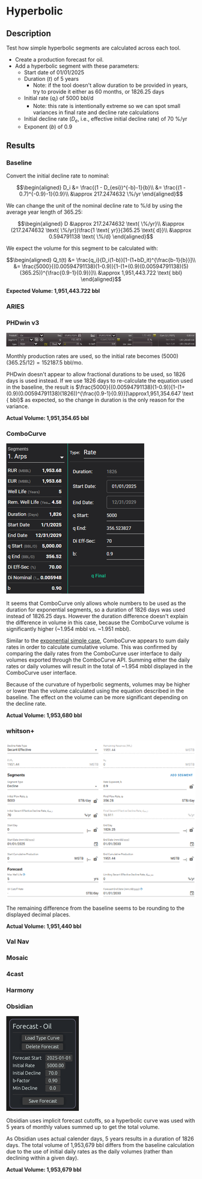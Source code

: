# Hyperbolic

## Description

Test how simple hyperbolic segments are calculated across each tool.

- Create a production forecast for oil.
- Add a hyperbolic segment with these parameters:
  - Start date of 01/01/2025
  - Duration ($t$) of 5 years
    - Note: if the tool doesn't allow duration to be provided in years, try to provide it either as 60 months, or 1826.25 days
  - Initial rate ($q_i$) of 5000 bbl/d
    - Note: this rate is intentionally extreme so we can spot small variances in final rate and decline rate calculations
  - Initial decline rate ($D_e$, i.e., effective initial decline rate) of 70 %/yr
  - Exponent ($b$) of 0.9

## Results

### Baseline

Convert the initial decline rate to nominal:

```math
\begin{aligned}
D_i &= \frac{(1 - D_{esi})^{-b}-1}{b}\\
&= \frac{(1 - 0.7)^{-0.9}-1}{0.9}\\
&\approx 217.2474632 \%/yr
\end{aligned}
```

We can change the unit of the nominal decline rate to %/d by using the average year length of 365.25:

```math
\begin{aligned}
D &\approx 217.2474632 \text{ \%/yr}\\
&\approx (217.2474632 \text{ \%/yr})\frac{1 \text{ yr}}{365.25 \text{ d}}\\
&\approx 0.594791138 \text{ \%/d}
\end{aligned}
```

We expect the volume for this segment to be calculated with:

```math
\begin{aligned}
Q_t(t) &= \frac{q_i}{D_i(1-b)}[1-(1+bD_it)^{\frac{b-1}{b}}]\\
&= \frac{5000}{(0.00594791138)(1-0.9)}[1-(1+(0.9)(0.00594791138)(5)(365.25))^{\frac{0.9-1}{0.9}}]\\
&\approx 1,951,443.722 \text{ bbl}
\end{aligned}
```

**Expected Volume: 1,951,443.722 bbl**

### ARIES

### PHDwin v3

![PHDwin v3 hyperbolic segment](phdwin.png)

Monthly production rates are used, so the initial rate becomes $(5000)(365.25/12)=152187.5 \text{ bbl/mo}$.

PHDwin doesn't appear to allow fractional durations to be used, so 1826 days is used instead. If we use 1826 days to re-calculate the equation used in the baseline, the result is $\frac{5000}{(0.00594791138)(1-0.9)}[1-(1+(0.9)(0.00594791138)(1826))^{\frac{0.9-1}{0.9}}]\approx1,951,354.647 \text { bbl}$ as expected, so the change in duration is the only reason for the variance.

**Actual Volume: 1,951,354.65 bbl**

### ComboCurve

![ComboCurve hyperbolic segment](combocurve.png)

It seems that ComboCurve only allows whole numbers to be used as the duration for exponential segments, so a duration of 1826 days was used instead of 1826.25 days. However the duration difference doesn't explain the difference in volume in this case, because the ComboCurve volume is significantly higher (~1.954 mbbl vs. ~1.951 mbbl).

Similar to the [exponential simple case](./../03-exponential-simple/README.md), ComboCurve appears to sum daily rates in order to calculate cumulative volume. This was confirmed by comparing the daily rates from the ComboCurve user interface to daily volumes exported through the ComboCurve API. Summing either the daily rates or daily volumes will result in the total of ~1.954 mbbl displayed in the ComboCurve user interface.

Because of the curvature of hyperbolic segments, volumes may be higher or lower than the volume calculated using the equation described in the baseline. The effect on the volume can be more significant depending on the decline rate.

**Actual Volume: 1,953,680 bbl**

### whitson+

![whitson+ hyperbolic segment](whitson.png)

The remaining difference from the baseline seems to be rounding to the displayed decimal places.

**Actual Volume: 1,951,440 bbl**

### Val Nav

### Mosaic

### 4cast

### Harmony

### Obsidian

![Obsidian hyperbolic curve](obsidian.png)

Obsidian uses implicit forecast cutoffs, so a hyperbolic curve was used with 5 years of monthly values summed up to get the total volume.

As Obsidian uses actual calender days, 5 years results in a duration of 1826 days.  The total volume of 1,953,679 bbl differs from the baseline calculation due to the use of initial daily rates as the daily volumes (rather than declining within a given day).

**Actual Volume: 1,953,679 bbl**
